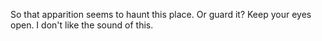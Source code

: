 So that apparition seems to haunt this place. Or guard it? Keep your eyes open. I don't like the sound of this.

